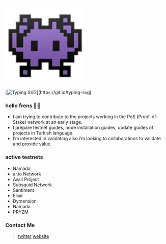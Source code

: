 <img src="https://raw.githubusercontent.com/erdinin/testnet-guides/main/utils/xyznodes_8071093-1.png" alt="xyznodes" width="250" height="250">

[![Typing SVG](https://readme-typing-svg.herokuapp.com?font=Fira+Code&pause=1000&width=700&lines=xyznodes+is+a+node+runner!)](https://git.io/typing-svg)

### hello frens 👾🧪
- I am trying to contribute to the projects working in the PoS (Proof-of-Stake) network at an early stage.
- I prepare testnet guides, node installation guides, update guides of projects in Turkish language.
- I’m interested in validating also i’m looking to collaborations to validate and provide value.

### active testnets
- Namada
- ar.io Network
- Avail Project
- Subsquid Network
- Santiment
- Elixir
- Dymension
- Namada
- PRYZM

### Contact Me
> [twitter](https://twitter.com/xyznodes) [website](https://xyznodes.xyz)
